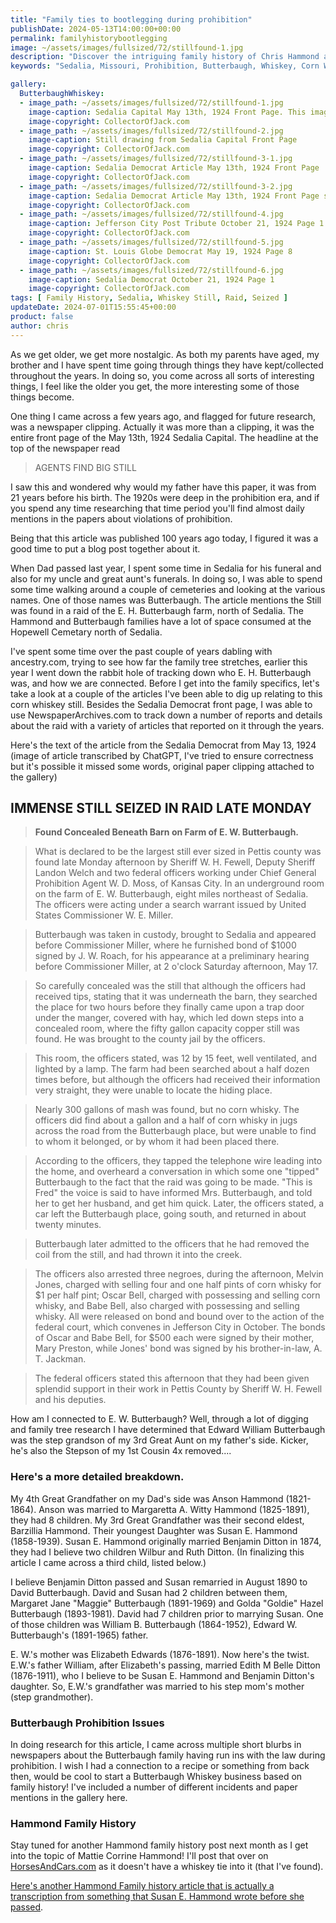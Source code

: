 ```yaml
---
title: "Family ties to bootlegging during prohibition"
publishDate: 2024-05-13T14:00:00+00:00
permalink: familyhistorybootlegging
image: ~/assets/images/fullsized/72/stillfound-1.jpg
description: "Discover the intriguing family history of Chris Hammond as he delves into his ancestral ties to the prohibition-era bootlegging on his blog. Uncover the story of the Butterbaugh farm raid in 1924, the largest still seizure in Pettis County, and explore the Hammond family’s complex genealogy. Join Chris on a nostalgic journey through time, piecing together a legacy intertwined with whiskey and the law. "
keywords: "Sedalia, Missouri, Prohibition, Butterbaugh, Whiskey, Corn Whiskey, Still"

gallery:
  ButterbaughWhiskey:
  - image_path: ~/assets/images/fullsized/72/stillfound-1.jpg
    image-caption: Sedalia Capital May 13th, 1924 Front Page. This image was put together with multiple scans of an obviously deteriorating newspaper
    image-copyright: CollectorOfJack.com
  - image_path: ~/assets/images/fullsized/72/stillfound-2.jpg
    image-caption: Still drawing from Sedalia Capital Front Page
    image-copyright: CollectorOfJack.com
  - image_path: ~/assets/images/fullsized/72/stillfound-3-1.jpg
    image-caption: Sedalia Democrat Article May 13th, 1924 Front Page
    image-copyright: CollectorOfJack.com
  - image_path: ~/assets/images/fullsized/72/stillfound-3-2.jpg
    image-caption: Sedalia Democrat Article May 13th, 1924 Front Page second half
    image-copyright: CollectorOfJack.com
  - image_path: ~/assets/images/fullsized/72/stillfound-4.jpg
    image-caption: Jefferson City Post Tribute October 21, 1924 Page 1
    image-copyright: CollectorOfJack.com
  - image_path: ~/assets/images/fullsized/72/stillfound-5.jpg
    image-caption: St. Louis Globe Democrat May 19, 1924 Page 8
    image-copyright: CollectorOfJack.com
  - image_path: ~/assets/images/fullsized/72/stillfound-6.jpg
    image-caption: Sedalia Democrat October 21, 1924 Page 1
    image-copyright: CollectorOfJack.com
tags: [ Family History, Sedalia, Whiskey Still, Raid, Seized ]
updateDate: 2024-07-01T15:55:45+00:00
product: false
author: chris
---
```

As we get older, we get more nostalgic. As both my parents have aged, my brother and I have spent time going through things they have kept/collected throughout the years. In doing so, you come across all sorts of interesting things, I feel like the older you get, the more interesting some of those things become.

One thing I came across a few years ago, and flagged for future research, was a newspaper clipping. Actually it was more than a clipping, it was the entire front page of the May 13th, 1924 Sedalia Capital. The headline at the top of the newspaper read

> AGENTS FIND BIG STILL

I saw this and wondered why would my father have this paper, it was from 21 years before his birth. The 1920s were deep in the prohibition era, and if you spend any time researching that time period you'll find almost daily mentions in the papers about violations of prohibition.

Being that this article was published 100 years ago today, I figured it was a good time to put a blog post together about it.

When Dad passed last year, I spent some time in Sedalia for his funeral and also for my uncle and great aunt's funerals. In doing so, I was able to spend some time walking around a couple of cemeteries and looking at the various names. One of those names was Butterbaugh. The article mentions the Still was found in a raid of the E. H. Butterbaugh farm, north of Sedalia. The Hammond and Butterbaugh families have a lot of space consumed at the Hopewell Cemetary north of Sedalia.

I've spent some time over the past couple of years dabling with ancestry.com, trying to see how far the family tree stretches, earlier this year I went down the rabbit hole of tracking down who E. H. Butterbaugh was, and how we are connected. Before I get into the family specifics, let's take a look at a couple of the articles I've been able to dig up relating to this corn whiskey still. Besides the Sedalia Democrat front page, I was able to use NewspaperArchives.com to track down a number of reports and details about the raid with a variety of articles that reported on it through the years. 

Here's the text of the article from the Sedalia Democrat from May 13, 1924 (image of article transcribed by ChatGPT, I've tried to ensure correctness but it's possible it missed some words, original paper clipping attached to the gallery)

##  IMMENSE STILL SEIZED IN RAID LATE MONDAY

> **Found Concealed Beneath Barn on Farm of E. W. Butterbaugh.**

> What is declared to be the largest still ever sized in Pettis county was found late Monday afternoon by Sheriff W. H. Fewell, Deputy Sheriff Landon Welch and two federal officers working under Chief General Prohibition Agent W. D. Moss, of Kansas City. In an underground room on the farm of E. W. Butterbaugh, eight miles northeast of Sedalia. The officers were acting under a search warrant issued by United States Commissioner W. E. Miller.

> Butterbaugh was taken in custody, brought to Sedalia and appeared before Commissioner Miller, where he furnished bond of $1000 signed by J. W. Roach, for his appearance at a preliminary hearing before Commissioner Miller, at 2 o'clock Saturday afternoon, May 17.

> So carefully concealed was the still that although the officers had received tips, stating that it was underneath the barn, they searched the place for two hours before they finally came upon a trap door under the manger, covered with hay, which led down steps into a concealed room, where the fifty gallon capacity copper still was found. He was brought to the county jail by the officers.

> This room, the officers stated, was 12 by 15 feet, well ventilated, and lighted by a lamp. The farm had been searched about a half dozen times before, but although the officers had received their information very straight, they were unable to locate the hiding place.

> Nearly 300 gallons of mash was found, but no corn whisky. The officers did find about a gallon and a half of corn whisky in jugs across the road from the Butterbaugh place, but were unable to find to whom it belonged, or by whom it had been placed there.

> According to the officers, they tapped the telephone wire leading into the home, and overheard a conversation in which some one "tipped" Butterbaugh to the fact that the raid was going to be made. "This is Fred" the voice is said to have informed Mrs. Butterbaugh, and told her to get her husband, and get him quick. Later, the officers stated, a car left the Butterbaugh place, going south, and returned in about twenty minutes.

> Butterbaugh later admitted to the officers that he had removed the coil from the still, and had thrown it into the creek.

> The officers also arrested three negroes, during the afternoon, Melvin Jones, charged with selling four and one half pints of corn whisky for $1 per half pint; Oscar Bell, charged with possessing and selling corn whisky, and Babe Bell, also charged with possessing and selling whisky. All were released on bond and bound over to the action of the federal court, which convenes in Jefferson City in October. The bonds of Oscar and Babe Bell, for $500 each were signed by their mother, Mary Preston, while Jones' bond was signed by his brother-in-law, A. T. Jackman.

> The federal officers stated this afternoon that they had been given splendid support in their work in Pettis County by Sheriff W. H. Fewell and his deputies.

How am I connected to E. W. Butterbaugh? Well, through a lot of digging and family tree research I have determined that Edward William Butterbaugh was the step grandson of my 3rd Great Aunt on my father's side. Kicker, he's also the Stepson of my 1st Cousin 4x removed....

### Here's a more detailed breakdown.

My 4th Great Grandfather on my Dad's side was Anson Hammond (1821-1864). Anson was married to Margaretta A. Witty Hammond (1825-1891), they had 8 children. My 3rd Great Grandfather was their second eldest, Barzillia Hammond. Their youngest Daughter was Susan E. Hammond (1858-1939). Susan E. Hammond originally married Benjamin Ditton in 1874, they had I believe two children Wilbur and Ruth Ditton.  (In finalizing this article I came across a third child, listed below.)

I believe Benjamin Ditton passed and Susan remarried in August 1890 to David Butterbaugh. David and Susan had 2 children between them, Margaret Jane "Maggie" Butterbaugh (1891-1969) and Golda "Goldie" Hazel Butterbaugh (1893-1981). David had 7 children prior to marrying Susan. One of those children was William B. Butterbaugh (1864-1952), Edward W. Butterbaugh's (1891-1965) father. 

E. W.'s mother was Elizabeth Edwards (1876-1891). Now here's the twist. E.W.'s father William, after Elizabeth's passing, married Edith M Belle Ditton (1876-1911), who I believe to be Susan E. Hammond and Benjamin Ditton's daughter. So, E.W.'s grandfather was married to his step mom's mother (step grandmother). 

### Butterbaugh Prohibition Issues
In doing research for this article, I came across multiple short blurbs in newspapers about the Butterbaugh family having run ins with the law during prohibition. I wish I had a connection to a recipe or something from back then, would be cool to start a Butterbaugh Whiskey business based on family history! I've included a number of different incidents and paper mentions in the gallery here.

### Hammond Family History
Stay tuned for another Hammond family history post next month as I get into the topic of Mattie Corrine Hammond! I'll post that over on [HorsesAndCars.com](https://www.horsesandcars.com) as it doesn't have a whiskey tie into it (that I've found).

[Here's another Hammond Family history article that is actually a transcription from something that Susan E. Hammond wrote before she passed](https://www.horsesandcars.com/hammond-family-history-1800s).


